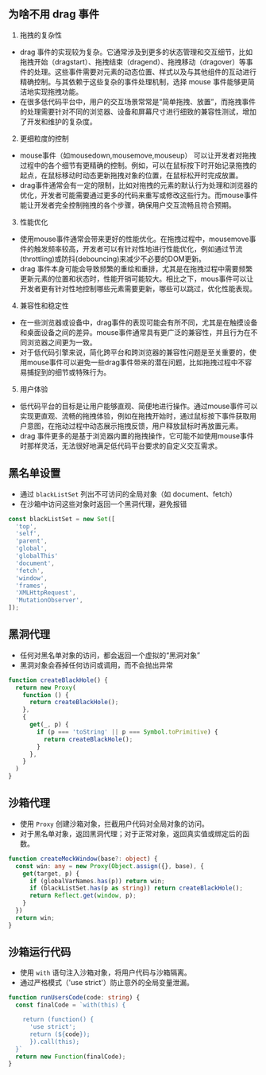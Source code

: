 ## 为啥不用 drag 事件

1. 拖拽的复杂性 

- drag 事件的实现较为复杂。它通常涉及到更多的状态管理和交互细节，比如拖拽开始（dragstart）、拖拽结束（dragend）、拖拽移动（dragover）等事件的处理。这些事件需要对元素的动态位置、样式以及与其他组件的互动进行精确控制。与其依赖于这些复杂的事件处理机制，选择 mouse 事件能够更简洁地实现拖拽功能。
- 在很多低代码平台中，用户的交互场景常常是“简单拖拽、放置”，而拖拽事件的处理需要针对不同的浏览器、设备和屏幕尺寸进行细致的兼容性测试，增加了开发和维护的复杂度。

2. 更细粒度的控制
- mouse事件（如mousedown,mousemove,mouseup） 可以让开发者对拖拽过程中的各个细节有更精确的控制。例如，可以在鼠标按下时开始记录拖拽的起点，在鼠标移动时动态更新拖拽对象的位置，在鼠标松开时完成放置。
- drag事件通常会有一定的限制，比如对拖拽的元素的默认行为处理和浏览器的优化，开发者可能需要通过更多的代码来重写或修改这些行为。而mouse事件能让开发者完全控制拖拽的各个步骤，确保用户交互流畅且符合预期。

3. 性能优化
- 使用mouse事件通常会带来更好的性能优化。在拖拽过程中，mousemove事件的触发频率较高，开发者可以有针对性地进行性能优化，例如通过节流(throttling)或防抖(debouncing)来减少不必要的DOM更新。
- drag 事件本身可能会导致频繁的重绘和重排，尤其是在拖拽过程中需要频繁更新元素的位置和状态时，性能开销可能较大。相比之下，mous事件可以让开发者更有针对性地控制哪些元素需要更新，哪些可以跳过，优化性能表现。

4. 兼容性和稳定性
- 在一些浏览器或设备中，drag事件的表现可能会有所不同，尤其是在触摸设备和桌面设备之间的差异。mouse事件通常具有更广泛的兼容性，并且行为在不同浏览器之间更为一致。
- 对于低代码引擎来说，简化跨平台和跨浏览器的兼容性问题是至关重要的，使用mouse事件可以避免一些drag事件带来的潜在问题，比如拖拽过程中不容易捕捉到的细节或特殊行为。
5. 用户体验
- 低代码平台的目标是让用户能够直观、简便地进行操作。通过mouse事件可以实现更直观、流畅的拖拽体验，例如在拖拽开始时，通过鼠标按下事件获取用户意图，在拖动过程中动态展示拖拽反馈，用户释放鼠标时再放置元素。
- drag 事件更多的是基于浏览器内置的拖拽操作，它可能不如使用mouse事件时那样灵活，无法很好地满足低代码平台要求的自定义交互需求。

## 黑名单设置
- 通过 `blackListSet` 列出不可访问的全局对象（如 document、fetch）
- 在沙箱中访问这些对象时返回一个黑洞代理，避免报错

```js
const blackListSet = new Set([
  'top',
  'self',
  'parent',
  'global',
  'globalThis'
  'document',
  'fetch',
  'window',
  'frames',
  'XMLHttpRequest',
  'MutationObserver',
]);
```

## 黑洞代理
- 任何对黑名单对象的访问，都会返回一个虚拟的“黑洞对象”
- 黑洞对象会吞掉任何访问或调用，而不会抛出异常

```ts
function createBlackHole() {
  return new Proxy(
    function () {
      return createBlackHole();
    },
    {
      get(_, p) {
        if (p === 'toString' || p === Symbol.toPrimitive) {
          return createBlackHole();
        }
      },
    }
  )
}
```

## 沙箱代理
- 使用 `Proxy` 创建沙箱对象，拦截用户代码对全局对象的访问。
- 对于黑名单对象，返回黑洞代理；对于正常对象，返回真实值或绑定后的函数。

```ts
function createMockWindow(base?: object) {
  const win: any = new Proxy(Object.assign({}, base), {
    get(target, p) {
      if (globalVarNames.has(p)) return win;
      if (blackListSet.has(p as string)) return createBlackHole();
      return Reflect.get(window, p);
    }
  })
  return win;
}
```

## 沙箱运行代码
- 使用 `with` 语句注入沙箱对象，将用户代码与沙箱隔离。
- 通过严格模式（'use strict'）防止意外的全局变量泄漏。

```ts
function runUsersCode(code: string) {
  const finalCode = `with(this) {

    return (function() {
      'use strict';
      return (${code});
      }).call(this);
  }`
  return new Function(finalCode);
}
```